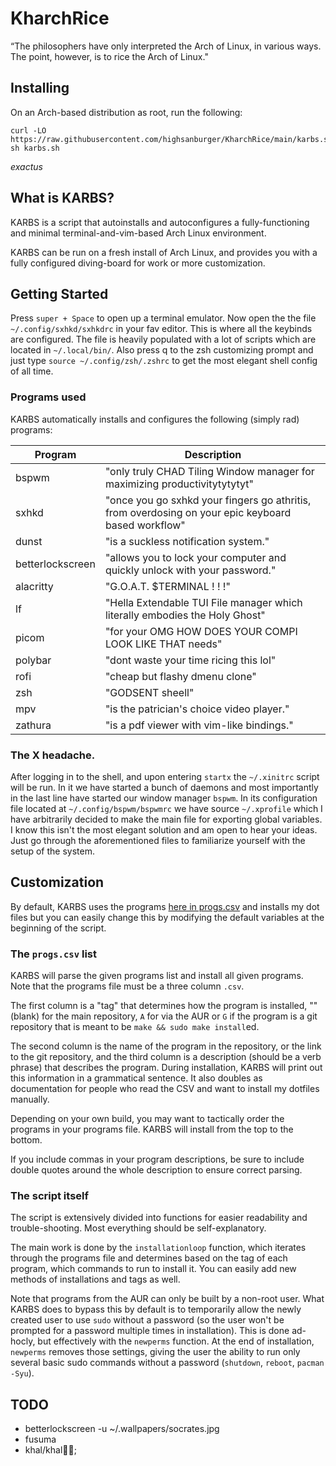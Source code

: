 # KharchRice

“The philosophers have only interpreted the Arch of Linux, in various ways. The point, however, is to rice the Arch of Linux."


## Installing

On an Arch-based distribution as root, run the following:

```
curl -LO https://raw.githubusercontent.com/highsanburger/KharchRice/main/karbs.sh
sh karbs.sh
```
_exactus_

## What is KARBS?

KARBS is a script that autoinstalls and autoconfigures a fully-functioning
and minimal terminal-and-vim-based Arch Linux environment.

KARBS can be run on a fresh install of Arch Linux, and provides you
with a fully configured diving-board for work or more customization.

## Getting Started

Press `super + Space` to open up a terminal emulator. Now open the the file `~/.config/sxhkd/sxhkdrc` in your fav editor. This is where all the keybinds are configured. The file is heavily populated with a lot of scripts which are located in `~/.local/bin/`.  Also press q to the zsh customizing prompt and just type `source ~/.config/zsh/.zshrc` to get the most elegant shell config of all time.

### Programs used
KARBS automatically installs and configures the following (simply rad) programs:

| Program  | Description |   
|-------------- | -------------- |
|bspwm|"only truly CHAD Tiling Window manager for maximizing productivitytytytyt"|
|sxhkd|"once you go sxhkd your fingers go athritis, from overdosing on your epic keyboard based workflow"|
|dunst|"is a suckless notification system."|
|betterlockscreen|"allows you to lock your computer and quickly unlock with your password."|
|alacritty| "G.O.A.T. $TERMINAL ! ! !"|
|lf|"Hella Extendable TUI File manager which literally embodies the Holy Ghost"|
|picom|"for your OMG HOW DOES YOUR COMPI LOOK LIKE THAT needs"|
|polybar|"dont waste your time ricing this lol"|
|rofi|"cheap but flashy dmenu clone"|
|zsh|"GODSENT sheell"|
|mpv|"is the patrician's choice video player."|
|zathura|"is a pdf viewer with vim-like bindings."|

### The X headache.
After logging in to the shell, and upon entering `startx` the `~/.xinitrc` script will be run. In it we have started a bunch of daemons and most importantly in the last line have started our window manager `bspwm`. In its configuration file located at `~/.config/bspwm/bspwmrc` we have source `~/.xprofile` which I have arbitrarily decided to make the main file for exporting global variables. I know this isn't the most elegant solution and am open to hear your ideas.
Just go through the aforementioned files to familiarize yourself with the setup of the system.


## Customization

By default, KARBS uses the programs [here in progs.csv](progs.csv) and installs
my dot files but you can easily change this by  modifying the default variables at the
beginning of the script.


### The `progs.csv` list

KARBS will parse the given programs list and install all given programs. Note
that the programs file must be a three column `.csv`.

The first column is a "tag" that determines how the program is installed, ""
(blank) for the main repository, `A` for via the AUR or `G` if the program is a
git repository that is meant to be `make && sudo make install`ed.

The second column is the name of the program in the repository, or the link to
the git repository, and the third column is a description (should be a verb
phrase) that describes the program. During installation, KARBS will print out
this information in a grammatical sentence. It also doubles as documentation
for people who read the CSV and want to install my dotfiles manually.

Depending on your own build, you may want to tactically order the programs in
your programs file. KARBS will install from the top to the bottom.

If you include commas in your program descriptions, be sure to include double
quotes around the whole description to ensure correct parsing.

### The script itself

The script is extensively divided into functions for easier readability and
trouble-shooting. Most everything should be self-explanatory.

The main work is done by the `installationloop` function, which iterates
through the programs file and determines based on the tag of each program,
which commands to run to install it. You can easily add new methods of
installations and tags as well.

Note that programs from the AUR can only be built by a non-root user. What
KARBS does to bypass this by default is to temporarily allow the newly created
user to use `sudo` without a password (so the user won't be prompted for a
password multiple times in installation). This is done ad-hocly, but
effectively with the `newperms` function. At the end of installation,
`newperms` removes those settings, giving the user the ability to run only
several basic sudo commands without a password (`shutdown`, `reboot`,
`pacman -Syu`).


## TODO 
- betterlockscreen -u ~/.wallpapers/socrates.jpg 
- fusuma 
-  khal/khal;

